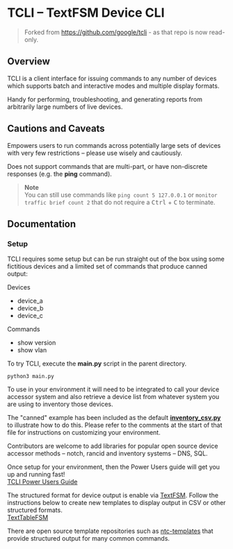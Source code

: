 # TCLI – TextFSM Device CLI

> Forked from https://github.com/google/tcli - as that repo is now read-only.

## Overview

TCLI is a client interface for issuing commands to any number of devices which
supports batch and interactive modes and multiple display formats.

Handy for performing, troubleshooting, and generating reports from arbitrarily
large numbers of live devices.

## Cautions and Caveats

Empowers users to run commands across potentially large sets of devices with
very few restrictions – please use wisely and cautiously.

Does not support commands that are multi-part, or have non-discrete responses
(e.g. the **ping** command).

> **Note**<br> You can still use commands like `ping count 5 127.0.0.1` or
`monitor traffic brief count 2` that do not require a <kbd>Ctrl</kbd> +
<kbd>C</kbd> to terminate.

## Documentation

### Setup

TCLI requires some setup but can be run straight out of the box using some
fictitious devices and a limited set of commands that produce canned output:

Devices

* device_a
* device_b
* device_c

Commands

* show version
* show vlan

To try TCLI, execute the **main.py** script in the parent directory.

    python3 main.py

To use in your environment it will need to be integrated to call your device
accessor system and also retrieve a device list from whatever system you are
using to inventory those devices.

The "canned" example has been included as the default [**inventory_csv.py**](https://github.com/google/tcli/blob/master/tcli/inventory_csv.py)
to illustrate how to do this. Please refer to the comments at the start of that
file for instructions on customizing your environment.

Contributors are welcome to add libraries for popular open source device
accessor methods – notch, rancid and inventory systems – DNS, SQL.

Once setup for your environment, then the Power Users guide will get you up and
running fast!<br>
[TCLI Power Users Guide](https://github.com/google/tcli/wiki/TCLI-Power-Users-Guide)

The structured format for device output is enable via [TextFSM](https://github.com/google/tcli). Follow the instructions below to
create new templates to display output in CSV or other structured formats.<br>
[TextTableFSM](https://github.com/google/textfsm/wiki/Code-Lab)

There are open source template repositories such as [ntc-templates](https://github.com/networktocode/ntc-templates) that provide
structured output for many common commands.
